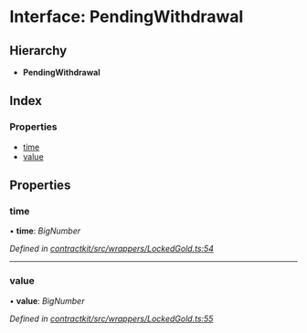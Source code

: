 # Interface: PendingWithdrawal

## Hierarchy

* **PendingWithdrawal**

## Index

### Properties

* [time](_wrappers_lockedgold_.pendingwithdrawal.md#time)
* [value](_wrappers_lockedgold_.pendingwithdrawal.md#value)

## Properties

###  time

• **time**: *BigNumber*

*Defined in [contractkit/src/wrappers/LockedGold.ts:54](https://github.com/celo-org/celo-monorepo/blob/master/packages/sdk/contractkit/src/wrappers/LockedGold.ts#L54)*

___

###  value

• **value**: *BigNumber*

*Defined in [contractkit/src/wrappers/LockedGold.ts:55](https://github.com/celo-org/celo-monorepo/blob/master/packages/sdk/contractkit/src/wrappers/LockedGold.ts#L55)*

